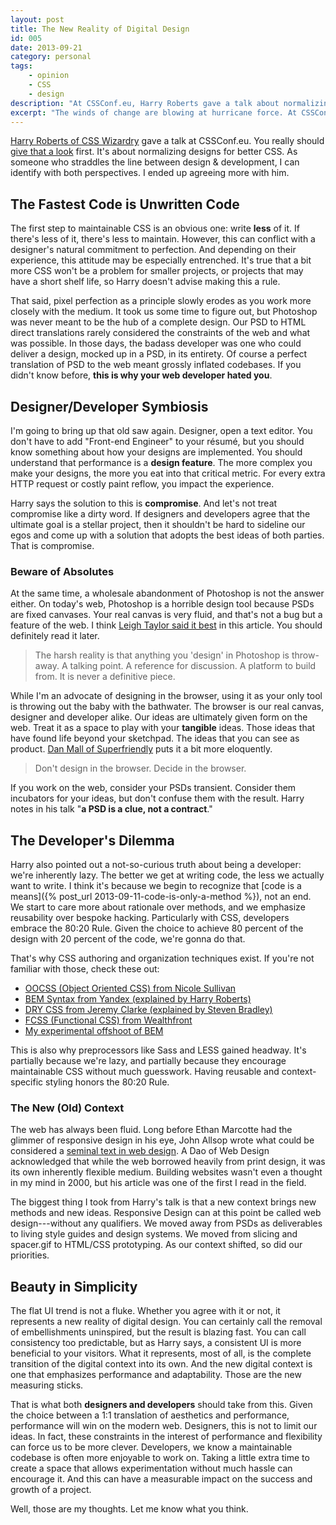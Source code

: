 ```yaml
---
layout: post
title: The New Reality of Digital Design
id: 005
date: 2013-09-21
category: personal
tags:
    - opinion
    - CSS
    - design
description: "At CSSConf.eu, Harry Roberts gave a talk about normalizing designs for better CSS. Despite the bold title, this is just my perspective on that talk and the bigger picture."
excerpt: "The winds of change are blowing at hurricane force. At CSSConf.eu, Harry Roberts gave a talk about normalizing designs for better CSS. Despite the bold title, this is just my perspective on that talk and the bigger picture."
---
```


[Harry Roberts of CSS Wizardry](http://csswizardry.com) gave a talk at CSSConf.eu. You really should [give that a look](http://www.youtube.com/watch?v=ldx4ZFxMEeo) first. It's about normalizing designs for better CSS. As someone who straddles the line between design & development, I can identify with both perspectives. I ended up agreeing more with him.

## The Fastest Code is Unwritten Code

The first step to maintainable CSS is an obvious one: write **less** of it. If there's less of it, there's less to maintain. However, this can conflict with a designer's natural commitment to perfection. And depending on their experience, this attitude may be especially entrenched. It's true that a bit more CSS won't be a problem for smaller projects, or projects that may have a short shelf life, so Harry doesn't advise making this a rule.

That said, pixel perfection as a principle slowly erodes as you work more closely with the medium. It took us some time to figure out, but Photoshop was never meant to be the hub of a complete design. Our PSD to HTML direct translations rarely considered the constraints of the web and what was possible. In those days, the badass developer was one who could deliver a design, mocked up in a PSD, in its entirety. Of course a perfect translation of PSD to the web meant grossly inflated codebases. If you didn't know before, **this is why your web developer hated you**.

## Designer/Developer Symbiosis

I'm going to bring up that old saw again. Designer, open a text editor. You don't have to add "Front-end Engineer" to your r&eacute;sum&eacute;, but you should know something about how your designs are implemented. You should understand that performance is a **design feature**. The more complex you make your designs, the more you eat into that critical metric. For every extra HTTP request or costly paint reflow, you impact the experience.

Harry says the solution to this is **compromise**. And let's not treat compromise like a dirty word. If designers and developers agree that the ultimate goal is a stellar project, then it shouldn't be hard to sideline our egos and come up with a solution that adopts the best ideas of both parties. That is compromise.

### Beware of Absolutes

At the same time, a wholesale abandonment of Photoshop is not the answer either. On today's web, Photoshop is a horrible design tool because PSDs are fixed canvases. Your real canvas is very fluid, and that's not a bug but a feature of the web. I think [Leigh Taylor said it best](https://medium.com/design-ux/10489d3cc430) in this article. You should definitely read it later.

> The harsh reality is that anything you 'design' in Photoshop is throw-away. A talking point. A reference for discussion. A platform to build from. It is never a definitive piece.

While I'm an advocate of designing in the browser, using it as your only tool is throwing out the baby with the bathwater. The browser is our real canvas, designer and developer alike. Our ideas are ultimately given form on the web. Treat it as a space to play with your **tangible** ideas. Those ideas that have found life beyond your sketchpad. The ideas that you can see as product. [Dan Mall of Superfriendly](http://superfriend.ly) puts it a bit more eloquently.

> Don't design in the browser. Decide in the browser.

If you work on the web, consider your PSDs transient. Consider them incubators for your ideas, but don't confuse them with the result. Harry notes in his talk "**a PSD is a clue, not a contract**."

## The Developer's Dilemma

Harry also pointed out a not-so-curious truth about being a developer: we're inherently lazy. The better we get at writing code, the less we actually want to write. I think it's because we begin to recognize that [code is a means]({% post_url 2013-09-11-code-is-only-a-method %}), not an end. We start to care more about rationale over methods, and we emphasize reusability over bespoke hacking. Particularly with CSS, developers embrace the 80:20 Rule. Given the choice to achieve 80 percent of the design with 20 percent of the code, we're gonna do that.

That's why CSS authoring and organization techniques exist. If you're not familiar with those, check these out:

  * [OOCSS (Object Oriented CSS) from Nicole Sullivan](http://coding.smashingmagazine.com/2011/12/12/an-introduction-to-object-oriented-css-oocss/)
  * [BEM Syntax from Yandex (explained by Harry Roberts)](http://csswizardry.com/2013/01/mindbemding-getting-your-head-round-bem-syntax/)
  * [DRY CSS from Jeremy Clarke (explained by Steven Bradley)](http://www.vanseodesign.com/css/dry-principles/)
  * [FCSS (Functional CSS) from Wealthfront](http://eng.wealthfront.com/2013/08/functional-css-fcss.html)
  * [My experimental offshoot of BEM](http://github.com/chatrjr/single-responsibility-bem)

This is also why preprocessors like Sass and LESS gained headway. It's partially because we're lazy, and partially because they encourage maintainable CSS without much guesswork. Having reusable and context-specific styling honors the 80:20 Rule.

### The New (Old) Context

The web has always been fluid. Long before Ethan Marcotte had the glimmer of responsive design in his eye, John Allsop wrote what could be considered a [seminal text in web design](http://alistapart.com/article/dao). A Dao of Web Design acknowledged that while the web borrowed heavily from print design, it was its own inherently flexible medium. Building websites wasn't even a thought in my mind in 2000, but his article was one of the first I read in the field.

The biggest thing I took from Harry's talk is that a new context brings new methods and new ideas. Responsive Design can at this point be called web design---without any qualifiers. We moved away from PSDs as deliverables to living style guides and design systems. We moved from slicing and spacer.gif to HTML/CSS prototyping. As our context shifted, so did our priorities.

## Beauty in Simplicity

The flat UI trend is not a fluke. Whether you agree with it or not, it represents a new reality of digital design. You can certainly call the removal of embellishments uninspired, but the result is blazing fast. You can call consistency too predictable, but as Harry says, a consistent UI is more beneficial to your visitors. What it represents, most of all, is the complete transition of the digital context into its own. And the new digital context is one that emphasizes performance and adaptability. Those are the new measuring sticks.

That is what both **designers and developers** should take from this. Given the choice between a 1:1 translation of aesthetics and performance, performance will win on the modern web. Designers, this is not to limit our ideas. In fact, these constraints in the interest of performance and flexibility can force us to be more clever. Developers, we know a maintainable codebase is often more enjoyable to work on. Taking a little extra time to create a space that allows experimentation without much hassle can encourage it. And this can have a measurable impact on the success and growth of a project.

Well, those are my thoughts. Let me know what you think.

